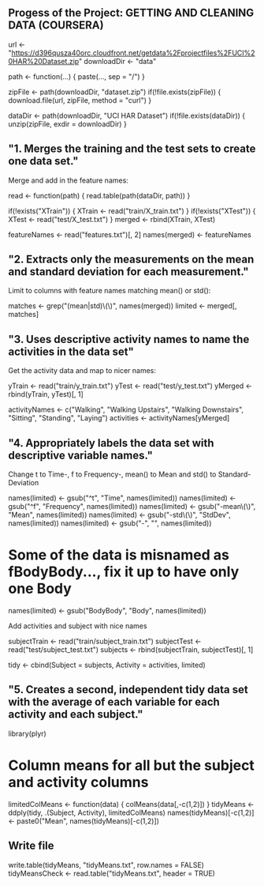 ## Progess of the Project: GETTING AND CLEANING DATA (COURSERA)

url <- "https://d396qusza40orc.cloudfront.net/getdata%2Fprojectfiles%2FUCI%20HAR%20Dataset.zip"
downloadDir <- "data"

path <- function(...) { paste(..., sep = "/") }

zipFile <- path(downloadDir, "dataset.zip")
if(!file.exists(zipFile)) { download.file(url, zipFile, method = "curl") }

dataDir <- path(downloadDir, "UCI HAR Dataset")
if(!file.exists(dataDir)) { unzip(zipFile, exdir = downloadDir) }

## "1. Merges the training and the test sets to create one data set."

Merge and add in the feature names:

read <- function(path) { read.table(path(dataDir, path)) }

if(!exists("XTrain")) { XTrain <- read("train/X_train.txt") }
if(!exists("XTest"))  { XTest  <- read("test/X_test.txt") }
merged <- rbind(XTrain, XTest)

featureNames <- read("features.txt")[, 2]
names(merged) <- featureNames

## "2. Extracts only the measurements on the mean and standard deviation for each measurement."

Limit to columns with feature names matching mean() or std():

matches <- grep("(mean|std)\\(\\)", names(merged))
limited <- merged[, matches]

## "3. Uses descriptive activity names to name the activities in the data set"

Get the activity data and map to nicer names:

yTrain <- read("train/y_train.txt")
yTest  <- read("test/y_test.txt")
yMerged <- rbind(yTrain, yTest)[, 1]

activityNames <-
  c("Walking", "Walking Upstairs", "Walking Downstairs", "Sitting", "Standing", "Laying")
activities <- activityNames[yMerged]

## "4. Appropriately labels the data set with descriptive variable names."

Change t to Time-, f to Frequency-, mean() to Mean and std() to Standard-Deviation

names(limited) <- gsub("^t", "Time", names(limited))
names(limited) <- gsub("^f", "Frequency", names(limited))
names(limited) <- gsub("-mean\\(\\)", "Mean", names(limited))
names(limited) <- gsub("-std\\(\\)", "StdDev", names(limited))
names(limited) <- gsub("-", "", names(limited))
# Some of the data is misnamed as fBodyBody..., fix it up to have only one Body
names(limited) <- gsub("BodyBody", "Body", names(limited))

Add activities and subject with nice names

subjectTrain <- read("train/subject_train.txt")
subjectTest  <- read("test/subject_test.txt")
subjects <- rbind(subjectTrain, subjectTest)[, 1]

tidy <- cbind(Subject = subjects, Activity = activities, limited)

## "5. Creates a second, independent tidy data set with the average of each variable for each activity and each subject."

library(plyr)
# Column means for all but the subject and activity columns
limitedColMeans <- function(data) { colMeans(data[,-c(1,2)]) }
tidyMeans <- ddply(tidy, .(Subject, Activity), limitedColMeans)
names(tidyMeans)[-c(1,2)] <- paste0("Mean", names(tidyMeans)[-c(1,2)])

## Write file

write.table(tidyMeans, "tidyMeans.txt", row.names = FALSE)
tidyMeansCheck <- read.table("tidyMeans.txt", header = TRUE)